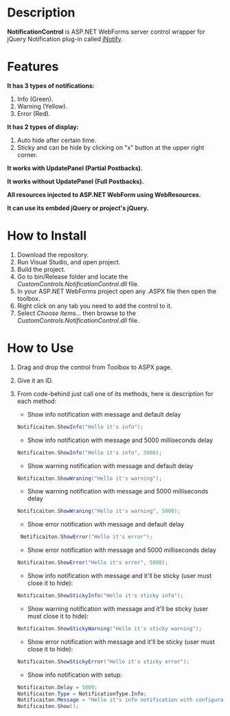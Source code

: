 # Description #
**NotificationControl** is ASP.NET WebForms server control wrapper for jQuery Notification plug-in called [jNotify](http://www.givainc.com/labs/jnotify_jquery_plugin.cfm "jnotify").

# Features #
**It has 3 types of notifications:** 

1. Info (Green). 
2. Warning (Yellow).
3. Error (Red).

**It has 2 types of display:**

1. Auto hide after certain time.
2. Sticky and can be hide by clicking on "x" button at the upper right corner.

**It works with UpdatePanel (Partial Postbacks).**

**It works without UpdatePanel (Full Postbacks).**

**All resources injected to ASP.NET WebForm using WebResources.**

**It can use its embded jQuery or project's jQuery.**

# How to Install #

1. Download the repository.
2. Run Visual Studio, and open project.
3. Build the project.
4. Go to bin/Release folder and locate the *CustomControls.NotificationControl.dll* file.
5. In your ASP.NET WebForms project open any .ASPX file then open the toolbox.
6. Right click on any tab you need to add the control to it.
7. Select *Choose Items...* then browse to the *CustomControls.NotificationControl.dll* file.

# How to Use #

1. Drag and drop the control from Toolbox to ASPX page.
2. Give it an ID.
3. From code-behind just call one of its methods, here is description for each method:

	- Show info notification with message and default delay
    ```C#	    
    Notificaiton.ShowInfo("Hello it's info");
    ```
	- Show info notification with message and 5000 milliseconds delay
	```C#
	Notificaiton.ShowInfo("Hello it's info", 5000);
    ```
	- Show warning notification with message and default delay
	```C#
	Notificaiton.ShowWraning("Hello it's warning");
    ```
	- Show warning notification with message and 5000 milliseconds delay
	```C#
	Notificaiton.ShowWraning("Hello it's warning", 5000);
    ```
	- Show error notification with message and default delay
	```C#
	 Notificaiton.ShowError("Hello it's error");
    ```
	- Show error notification with message and 5000 milliseconds delay
	```C#
	Notificaiton.ShowError("Hello it's error", 5000);
    ```
	- Show info notification with message and it'll be sticky (user must close it to hide):
	```C#
	Notificaiton.ShowStickyInfo("Hello it's sticky info");
    ```
	- Show warning notification with message and it'll be sticky (user must close it to hide):
	```C#
    Notificaiton.ShowStickyWarning("Hello it's sticky warning");
    ```
	- Show error notification with message and it'll be sticky (user must close it to hide):
	```C#
	Notificaiton.ShowStickyError("Hello it's sticky error");
    ```
	- Show info notification with setup:
    ```C#
    Notificaiton.Delay = 5000;
    Notificaiton.Type = NotificationType.Info;
    Notificaiton.Message = "Hello it's info notification with configuration and Show() only";
    Notificaiton.Show();
    ```